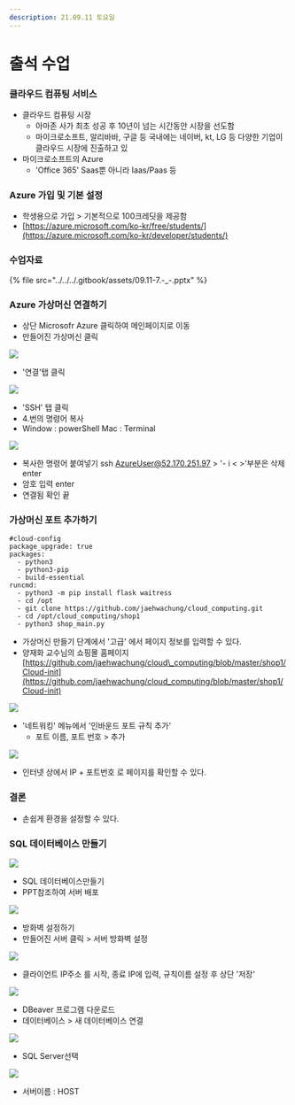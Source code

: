 ```yaml
---
description: 21.09.11 토요일
---
```


# 출석 수업

### 클라우드 컴퓨팅 서비스

* 클라우드 컴퓨팅 시장
  * 아마존 사가 최초 성공 후 10년이 넘는 시간동안 시장을 선도함
  * 마이크로소프트, 알리바바, 구글 등 국내에는 네이버, kt, LG 등 다양한 기업이 클라우드 시장에 진출하고 있
* 마이크로소프트의 Azure
  * 'Office 365' Saas뿐 아니라 Iaas/Paas 등

### Azure 가입 및 기본 설정

* 학생용으로 가입 &gt; 기본적으로 100크레딧을 제공함
* [https://azure.microsoft.com/ko-kr/free/students/](https://azure.microsoft.com/ko-kr/developer/students/)

### 수업자료

{% file src="../../../.gitbook/assets/09.11-7.-\_-.pptx" %}

### Azure 가상머신 연결하기

* 상단 Microsofr Azure 클릭하여 메인페이지로 이동
* 만들어진 가상머신 클릭

![](../../../.gitbook/assets/ssh-1.png)

* '연결'탭 클릭

![](../../../.gitbook/assets/ssh-.png)

* 'SSH' 탭 클릭
* 4.번의 명령어 복사
*  Window : powerShell  Mac : Terminal

![](../../../.gitbook/assets/1%20%28141%29.png)

* 복사한 명령어 붙여넣기 ssh  AzureUser@52.170.251.97 &gt; '- i &lt; &gt;'부분은 삭제 enter
* 암호 입력  enter
* 연결됨 확인 끝

### 가상머신 포트 추가하기

```text
#cloud-config
package_upgrade: true
packages:
  - python3
  - python3-pip
  - build-essential
runcmd:
  - python3 -m pip install flask waitress
  - cd /opt
  - git clone https://github.com/jaehwachung/cloud_computing.git
  - cd /opt/cloud_computing/shop1
  - python3 shop_main.py
```

* 가상머신 만들기 단계에서 '고급' 에서 페이지 정보를 입력할 수 있다.
* 양재화 교수님의 쇼핑몰 홈페이지 [https://github.com/jaehwachung/cloud\_computing/blob/master/shop1/Cloud-init](https://github.com/jaehwachung/cloud_computing/blob/master/shop1/Cloud-init)

![](../../../.gitbook/assets/3%20%2884%29.png)

* '네트워킹' 메뉴에서 '인바운드 포트 규칙 추가'
  * 포트 이름, 포트 번호 &gt; 추가

![](../../../.gitbook/assets/4%20%2857%29.png)

* 인터넷 상에서 IP + 포트번호 로 페이지를 확인할 수 있다.

### 결론

* 손쉽게 환경을 설정할 수 있다.

### SQL 데이터베이스 만들기

![](../../../.gitbook/assets/5%20%2839%29.png)

* SQL 데이터베이스만들기
* PPT참조하여 서버 배포

![](../../../.gitbook/assets/6%20%2826%29.png)

* 방화벽 설정하기
* 만들어진 서버 클릭 &gt; 서버 방화벽 설정

![](../../../.gitbook/assets/7%20%2816%29.png)

* 클라이언트 IP주소 를 시작, 종료 IP에 입력, 규칙이름 설정 후 상단 '저장'

![](../../../.gitbook/assets/9%20%285%29.png)

* DBeaver 프로그램 다운로드
* 데이터베이스 &gt; 새 데이터베이스 연결

![](../../../.gitbook/assets/8%20%2811%29.png)

* SQL Server선택

![](../../../.gitbook/assets/10%20%282%29.png)

* 서버이름 : HOST

